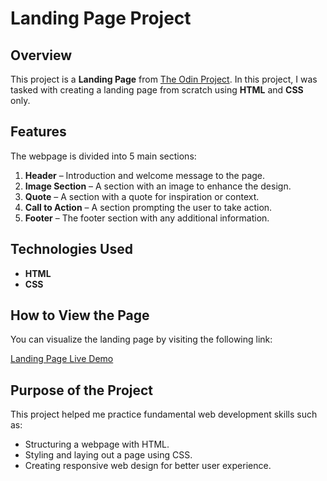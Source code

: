 

# Landing Page Project

## Overview

This project is a **Landing Page** from [The Odin Project](https://www.theodinproject.com/). In this project, I was tasked with creating a landing page from scratch using **HTML** and **CSS** only.

## Features

The webpage is divided into 5 main sections:

1. **Header** – Introduction and welcome message to the page.
2. **Image Section** – A section with an image to enhance the design.
3. **Quote** – A section with a quote for inspiration or context.
4. **Call to Action** – A section prompting the user to take action.
5. **Footer** – The footer section with any additional information.

## Technologies Used

- **HTML**
- **CSS**

## How to View the Page

You can visualize the landing page by visiting the following link:

[Landing Page Live Demo](https://kassi29.github.io/Landing-Page/)

## Purpose of the Project

This project helped me practice fundamental web development skills such as:

- Structuring a webpage with HTML.
- Styling and laying out a page using CSS.
- Creating responsive web design for better user experience.

